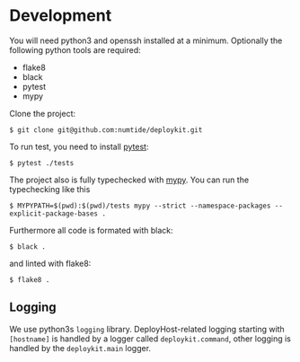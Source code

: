 # Development

You will need python3 and openssh installed at a minimum.
Optionally the following python tools are required:

- flake8
- black
- pytest
- mypy

Clone the project:

```console
$ git clone git@github.com:numtide/deploykit.git
```

To run test, you need to install [pytest](https://pytest.org):

```console
$ pytest ./tests
```

The project also is fully typechecked with [mypy](http://www.mypy-lang.org/).
You can run the typechecking like this

```console
$ MYPYPATH=$(pwd):$(pwd)/tests mypy --strict --namespace-packages --explicit-package-bases .
```

Furthermore all code is formated with black:

```console
$ black .
```

and linted with flake8:

```console
$ flake8 .
```

## Logging

We use python3s `logging` library. 
DeployHost-related logging starting with `[hostname]` is handled by a logger called `deploykit.command`, other logging is handled by the `deploykit.main` logger.

